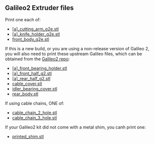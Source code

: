 ## Galileo2 Extruder files

Print one each of:

- [\[a\]\_cutting_arm_g2e.stl](https://github.com/thunderkeys/FilamAtrix/blob/main/STLs/galileo2_extruder/%5Ba%5D_cutting_arm_g2e.stl)
- [\[a\]\_knife_holder_g2e.stl](https://github.com/thunderkeys/FilamAtrix/blob/main/STLs/galileo2_extruder/%5Ba%5D_knife_holder_g2e.stl)
- [front_body_g2e.stl](https://github.com/thunderkeys/FilamAtrix/blob/main/STLs/galileo2_extruder/front_body_g2e.stl)

If this is a new build, or you are using a non-release version of Galileo 2, you will also need to print these upstream Galileo files, which can be obtained from the [Galileo2 repo](https://github.com/JaredC01/Galileo2/tree/main/galileo2_extruder):

- [\[a\]\_front_bearing_holder.stl](https://github.com/JaredC01/Galileo2/blob/main/galileo2_extruder/stl/%5Ba%5D_front_bearing_holder.stl)
- [\[a\]\_front_half_g2.stl](https://github.com/JaredC01/Galileo2/blob/main/galileo2_extruder/stl/%5Ba%5D_front_half_g2.stl)
- [\[a\]\_rear_half_g2.stl](https://github.com/JaredC01/Galileo2/blob/main/galileo2_extruder/stl/%5Ba%5D_rear_half_g2.stl)
- [cable_cover.stl](https://github.com/JaredC01/Galileo2/blob/main/galileo2_extruder/stl/cable_cover.stl)
- [idler_bearing_cover.stl](https://github.com/JaredC01/Galileo2/blob/main/galileo2_extruder/stl/idler_bearing_cover.stl)
- [rear_body.stl](https://github.com/JaredC01/Galileo2/blob/main/galileo2_extruder/stl/rear_body.stl)

If using cable chains, ONE of:
- [cable_chain_2_hole.stl](https://github.com/JaredC01/Galileo2/blob/main/galileo2_extruder/stl/cable_chain_2_hole.stl)
- [cable_chain_3_hole.stl](https://github.com/JaredC01/Galileo2/blob/main/galileo2_extruder/stl/cable_chain_3_hole.stl)

If your Galileo2 kit did not come with a metal shim, you canh print one:
- [printed_shim.stl](https://github.com/JaredC01/Galileo2/blob/main/galileo2_extruder/stl/printed_shim.stl)
